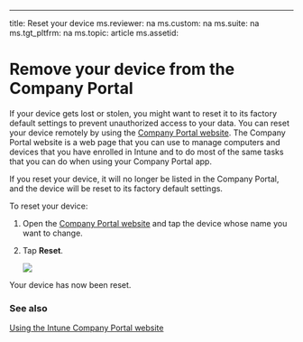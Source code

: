 ---
title: Reset your device
ms.reviewer: na
ms.custom: na
ms.suite: na
ms.tgt_pltfrm: na
ms.topic: article
ms.assetid:

# Remove your device from the Company Portal

If your device gets lost or stolen, you might want to reset it to its factory default settings to prevent unauthorized access to your data. You can reset your device remotely by using the [Company Portal website](http://portal.manage.microsoft.com). The Company Portal website is a web page that you can use to manage computers and devices that you have enrolled in Intune and to do most of the same tasks that you can do when using your Company Portal app.

If you reset your device, it will no longer be listed in the Company Portal, and the device will be reset to its factory default settings. 

To reset your device:

1.  Open the [Company Portal website](http://portal.manage.microsoft.com) and tap the device whose name you want to change.

2.  Tap **Reset**.

    ![](./media/IW-Help-pics/iwp-1-tap-reset-passcode.png)

Your device has now been reset.

### See also
[Using the Intune Company Portal website](using-the-intune-company-portal-website.md)
